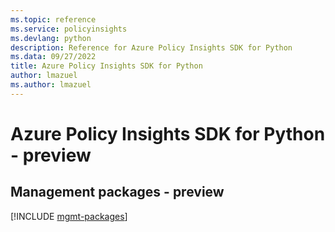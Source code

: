 ```yaml
---
ms.topic: reference
ms.service: policyinsights
ms.devlang: python
description: Reference for Azure Policy Insights SDK for Python
ms.data: 09/27/2022
title: Azure Policy Insights SDK for Python
author: lmazuel
ms.author: lmazuel
---
```

# Azure Policy Insights SDK for Python - preview

## Management packages - preview
[!INCLUDE [mgmt-packages](policy-insights-mgmt-index.md)]